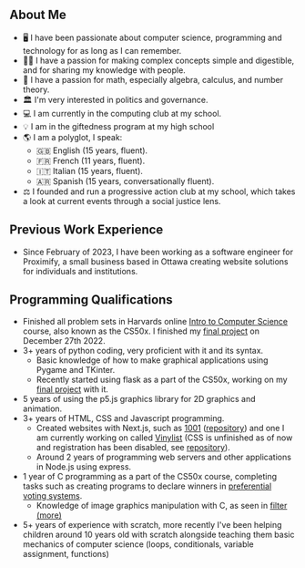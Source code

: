 ## About Me
 - 🖥️ I have been passionate about computer science, programming and technology for as long as I can remember.
 - 👨‍🏫 I have a passion for making complex concepts simple and digestible, and for sharing my knowledge with people.
 - 🧮 I have a passion for math, especially algebra, calculus, and number theory.
 - 🏛️ I'm very interested in politics and governance.
 - 💻 I am currently in the computing club at my school.
 - 💡 I am in the giftedness program at my high school
 - 🌎 I am a polyglot, I speak:
   - 🇬🇧 English (15 years, fluent).
   - 🇫🇷 French (11 years, fluent).
   - 🇮🇹 Italian (15 years, fluent).
   - 🇦🇷 Spanish (15 years, conversationally fluent).
 - ⚖️ I founded and run a progressive action club at my school, which takes a look at current events through a social justice lens.

## Previous Work Experience

 - Since February of 2023, I have been working as a software engineer for Proximify, a small business based in Ottawa creating website solutions for individuals and institutions.

## Programming Qualifications
 - Finished all problem sets in Harvards online [Intro to Computer Science](https://pll.harvard.edu/course/cs50-introduction-computer-science?delta=0) course, also known as the CS50x. I finished my [final project](https://github.com/AdrianoAla/cs50-final-project) on December 27th 2022.
 - 3+ years of python coding, very proficient with it and its syntax.
    - Basic knowledge of how to make graphical applications using Pygame and TKinter.
    - Recently started using flask as a part of the CS50x, working on my [final project](https://github.com/AdrianoAla/cs50-final-project) with it.
- 5 years of using the p5.js graphics library for 2D graphics and animation.
- 3+ years of HTML, CSS and Javascript programming.
    - Created websites with Next.js, such as [1001](https://adrianoalasia.com/) ([repository](https://github.com/AdrianoAla/1001-NextJS)) and one I am currently working on called [Vinylist](https://vinylist.vercel.app) (CSS is unfinished as of now and registration has been disabled, see [repository](https://github.com/AdrianoAla/vinyl-collector)).
    - Around 2 years of programming web servers and other applications in Node.js using express.
 - 1 year of C programming as a part of the CS50x course, completing tasks such as creating programs to declare winners in [preferential voting systems](tideman.c).
   - Knowledge of image graphics manipulation with C, as seen in [filter (more)](filter.c)
 - 5+ years of experience with scratch, more recently I've been helping children around 10 years old with scratch alongside teaching them basic mechanics of computer science (loops, conditionals, variable assignment, functions)

